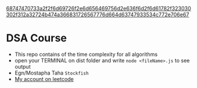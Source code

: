 [68747470733a2f2f6d69726f2e6d656469756d2e636f6d2f6d61782f323030302f312a32724b474a366831726567776d664d63747933534c772e706e67](https://github.com/M0staphaTaha/algorithms-and-data-structures/assets/101586362/2888adf6-f52e-4d68-a431-43955b474cd8)

# DSA Course
-  This repo contains of the time complexity for all algorithms 
-  open your TERMINAL on dist folder and write ```node <fileName>.js``` to see output
-  Egn/Mostapha Taha ```Stockfish```
-  
    <a href="https://leetcode.com/M0staphaTaha/">My account on leetcode</a>
